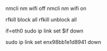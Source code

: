 nmcli nm wifi off
nmcli nm wifi on

rfkill block all
rfkill unblock all

if=eth0
sudo ip link set $if down

sudo ip link set enx98bb1e1d8941 down

